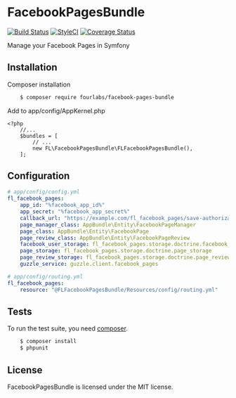# FacebookPagesBundle

[![Build Status](https://travis-ci.org/fourlabsldn/FacebookPagesBundle.svg?branch=master)](https://travis-ci.org/fourlabsldn/FacebookPagesBundle)
[![StyleCI](https://styleci.io/repos/72763808/shield?branch=master)](https://styleci.io/repos/72763808)
[![Coverage Status](https://coveralls.io/repos/github/fourlabsldn/FacebookPagesBundle/badge.svg?branch=master)](https://coveralls.io/github/fourlabsldn/FacebookPagesBundle?branch=master)

Manage your Facebook Pages in Symfony

## Installation

Composer installation
```bash
    $ composer require fourlabs/facebook-pages-bundle
```

Add to app/config/AppKernel.php
```
<?php
    //...
    $bundles = [
        // ...
        new FL\FacebookPagesBundle\FLFacebookPagesBundle(),
    ];

```

## Configuration

```yaml
# app/config/config.yml
fl_facebook_pages:
    app_id: "%facebook_app_id%"
    app_secret: "%facebook_app_secret%"
    callback_url: "https://example.com/fl_facebook_pages/save-authorization"
    page_manager_class: AppBundle\Entity\FacebookPageManager
    page_class: AppBundle\Entity\FacebookPage
    page_review_class: AppBundle\Entity\FacebookPageReview
    facebook_user_storage: fl_facebook_pages.storage.doctrine.facebook_user_storage
    page_storage: fl_facebook_pages.storage.doctrine.page_storage
    page_review_storage: fl_facebook_pages.storage.doctrine.page_review_storage
    guzzle_service: guzzle.client.facebook_pages
```

```yaml
# app/config/routing.yml
fl_facebook_pages:
    resource: "@FLFacebookPagesBundle/Resources/config/routing.yml"
```

## Tests

To run the test suite, you need [composer](http://getcomposer.org).

```bash
    $ composer install
    $ phpunit
```
## License

FacebookPagesBundle is licensed under the MIT license.

